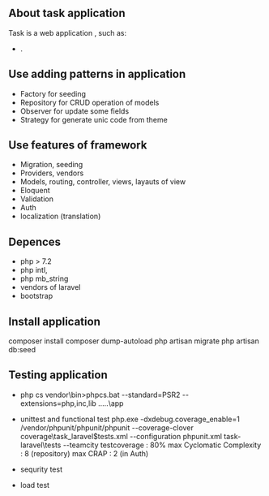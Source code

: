 

## About task application

Task is a web application , such as:

- .


## Use adding patterns in application

- Factory for seeding
- Repository for CRUD operation of models
- Observer for update some fields
- Strategy for generate unic code from theme

## Use features of framework
- Migration, seeding
- Providers, vendors
- Models, routing,  controller, views, layauts of view
- Eloquent
- Validation
- Auth
- localization (translation)

## Depences
 - php > 7.2
 - php intl, 
 - php mb_string
 - vendors of laravel
 - bootstrap

## Install application

composer install
composer dump-autoload
php artisan migrate
php artisan db:seed

 
## Testing application
- php cs 
   vendor\bin>phpcs.bat   --standard=PSR2 --extensions=php,inc,lib .\..\..\app
- unittest and functional test
  php.exe -dxdebug.coverage_enable=1 /vendor/phpunit/phpunit/phpunit --coverage-clover coverage\task_laravel$tests.xml --configuration phpunit.xml task-laravel\tests --teamcity
testcoverage : 80%
max Cyclomatic Complexity : 8 (repository)
max CRAP : 2 (in Auth)

- sequrity test
- load test